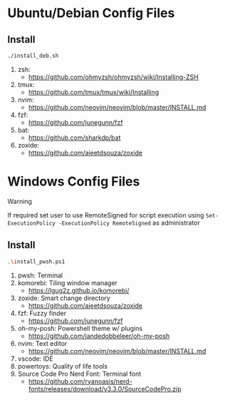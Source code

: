 # Ubuntu/Debian Config Files

## Install
``` bash
./install_deb.sh
```

1. zsh:
    - https://github.com/ohmyzsh/ohmyzsh/wiki/Installing-ZSH
2. tmux:
    - https://github.com/tmux/tmux/wiki/Installing
3. nvim:
    - https://github.com/neovim/neovim/blob/master/INSTALL.md
4. fzf:
    - https://github.com/junegunn/fzf
5. bat:
    - https://github.com/sharkdp/bat
6. zoxide:
    - https://github.com/ajeetdsouza/zoxide

# Windows Config Files

> [!WARNING]
> If required set user to use RemoteSigned for script execution using `Set-ExecutionPolicy -ExecutionPolicy RemoteSigned` as administrator

## Install
``` sh 
.\install_pwsh.ps1
```

1. pwsh: Terminal
2. komorebi: Tiling window manager
    - https://lgug2z.github.io/komorebi/
3. zoxide: Smart change directory
    - https://github.com/ajeetdsouza/zoxide
4. fzf: Fuzzy finder
    - https://github.com/junegunn/fzf
5. oh-my-posh: Powershell theme w/ plugins
    - https://github.com/jandedobbeleer/oh-my-posh
6. nvim: Text editor
    - https://github.com/neovim/neovim/blob/master/INSTALL.md
7. vscode: IDE
8. powertoys: Quality of life tools
9. Source Code Pro Nerd Font: Terminal font
    - https://github.com/ryanoasis/nerd-fonts/releases/download/v3.3.0/SourceCodePro.zip
